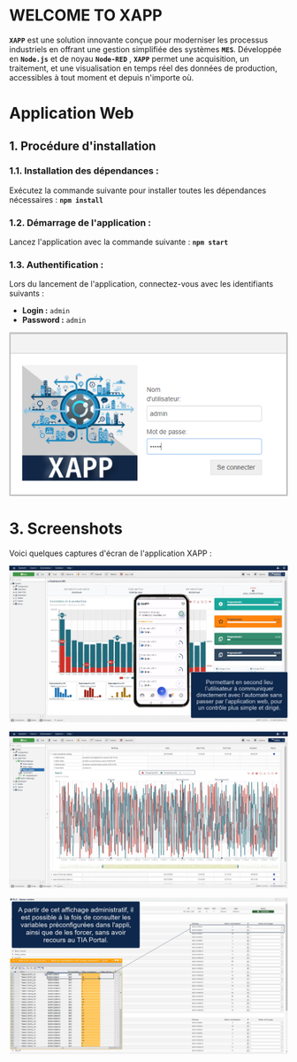 # WELCOME TO XAPP

**`XAPP`** est une solution innovante conçue pour moderniser les processus industriels en offrant une gestion simplifiée des systèmes **`MES`**. Développée en **`Node.js`** et de noyau **`Node-RED`** , **`XAPP`** permet une acquisition, un traitement, et une visualisation en temps réel des données de production, accessibles à tout moment et depuis n'importe où.

# Application Web
## **1. Procédure d'installation**
### **1.1. Installation des dépendances :**

Exécutez la commande suivante pour installer toutes les dépendances nécessaires : 
**`npm install`**

### **1.2. Démarrage de l'application  :**

Lancez l'application avec la commande suivante : 
**`npm start`**

### **1.3. Authentification  :**

Lors du lancement de l'application, connectez-vous avec les identifiants suivants :
  - **Login :** `admin`
  - **Password :** `admin`

<p align="center">
  <img src="support/a_uthentification.png" alt="Logo de XAPP">
</p>

# **3. Screenshots**

Voici quelques captures d'écran de l'application XAPP :

<p align="center">
  <img src="support/screenshot1.png" alt="Screenshot 1">
</p>

<p align="center">
  <img src="support/screenshot2.png" alt="Screenshot 2">
</p>

<p align="center">
  <img src="support/screenshot3.png" alt="Screenshot 3">
</p>

